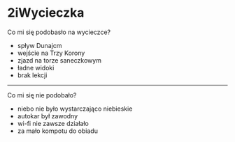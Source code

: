 # 2iWycieczka
Co mi się podobasło na wycieczce?
- spływ Dunajcm
- wejście na Trzy Korony
- zjazd na torze saneczkowym
- ładne widoki
- brak lekcji
----------------------------------------
Co mi się nie podobało?
- niebo nie było wystarczająco niebieskie 
- autokar był zawodny
- wi-fi nie zawsze działało
- za mało kompotu do obiadu

